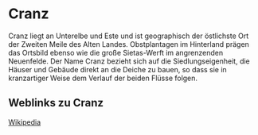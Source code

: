 # Cranz

Cranz liegt an Unterelbe und Este und ist geographisch der östlichste
Ort der Zweiten Meile des Alten Landes. Obstplantagen im Hinterland
prägen das Ortsbild ebenso wie die große Sietas-Werft im angrenzenden
Neuenfelde. Der Name Cranz bezieht sich auf die Siedlungseigenheit, die
Häuser und Gebäude direkt an die Deiche zu bauen, so dass sie in
kranzartiger Weise dem Verlauf der beiden Flüsse folgen.

## Weblinks zu Cranz
[Wikipedia](https://de.wikipedia.org/wiki/Hamburg-Cranz)